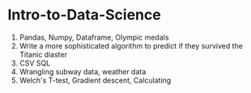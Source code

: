 # Intro-to-Data-Science
1. Pandas, Numpy, Dataframe, Olympic medals
2. Write a more sophisticated algorithm to predict if they survived the Titanic diaster
3. CSV SQL
4. Wrangling subway data, weather data
5. Welch's T-test, Gradient descent, Calculating
